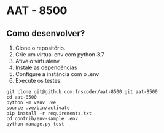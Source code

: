 # AAT - 8500

## Como desenvolver?

1. Clone o repositório.
2. Crie um virtual env com python 3.7
3. Ative o virtualenv
4. Instale as dependências
5. Configure a instância com o .env
6. Execute os testes.

```console
git clone git@github.com:fnscoder/aat-8500.git aat-8500
cd aat-8500
python -m venv .ve
source .ve/bin/activate
pip install -r requirements.txt
cd contrib/env-sample .env
python manage.py test
```